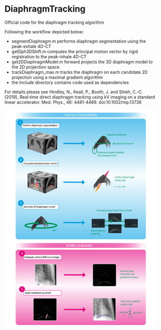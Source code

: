 # DiaphragmTracking
Official code for the diaphragm tracking algorithm

Following the workflow depicted below:
* segmentDiaphragm.m performs diaphragm segmentation using the peak-exhale 4D-CT
* getDph3DShift.m computes the principal motion vector by rigid registration to the peak-inhale 4D-CT
* get2DDiaphragmModel.m forward projects the 3D diaphragm model to the 2D projection space
* trackDiaphragm_max.m tracks the diaphragm on each candidate 2D projection using a maximal gradient algorithm
* the Include directory contains code used as dependencies

For details please see Hindley, N., Keall, P., Booth, J. and Shieh, C.‐C. (2019), Real‐time direct diaphragm tracking using kV imaging on a standard linear accelerator. Med. Phys., 46: 4481-4489. doi:10.1002/mp.13738

![Proposed clinical workflow for the diaphragm tracking algorithm](https://github.com/Image-X-Institute/DiaphragmTracking/blob/main/Workflow.jpg)
